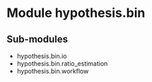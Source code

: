 Module hypothesis.bin
=====================

Sub-modules
-----------
* hypothesis.bin.io
* hypothesis.bin.ratio_estimation
* hypothesis.bin.workflow
